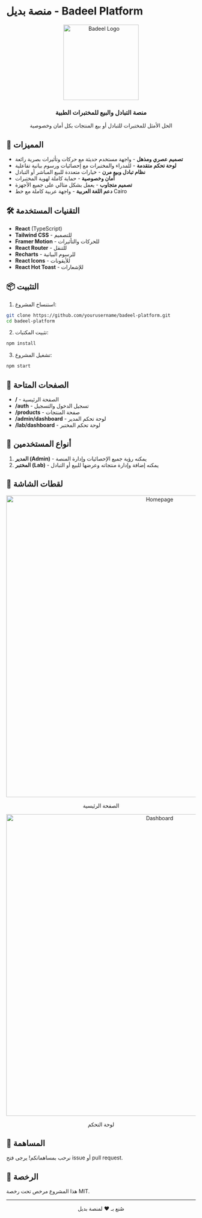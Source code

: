 # منصة بديل - Badeel Platform

<div align="center">
  <img src="https://via.placeholder.com/200x200" alt="Badeel Logo" width="200" />
  
  <h3>منصة التبادل والبيع للمختبرات الطبية</h3>
  <p>الحل الأمثل للمختبرات للتبادل أو بيع المنتجات بكل أمان وخصوصية</p>
</div>

## 🚀 المميزات

- **تصميم عصري ومذهل** - واجهة مستخدم حديثة مع حركات وتأثيرات بصرية رائعة
- **لوحة تحكم متقدمة** - للمدراء والمختبرات مع إحصائيات ورسوم بيانية تفاعلية
- **نظام تبادل وبيع مرن** - خيارات متعددة للبيع المباشر أو التبادل
- **أمان وخصوصية** - حماية كاملة لهوية المختبرات
- **تصميم متجاوب** - يعمل بشكل مثالي على جميع الأجهزة
- **دعم اللغة العربية** - واجهة عربية كاملة مع خط Cairo

## 🛠️ التقنيات المستخدمة

- **React** (TypeScript)
- **Tailwind CSS** - للتصميم
- **Framer Motion** - للحركات والتأثيرات
- **React Router** - للتنقل
- **Recharts** - للرسوم البيانية
- **React Icons** - للأيقونات
- **React Hot Toast** - للإشعارات

## 📦 التثبيت

1. استنساخ المشروع:
```bash
git clone https://github.com/yourusername/badeel-platform.git
cd badeel-platform
```

2. تثبيت المكتبات:
```bash
npm install
```

3. تشغيل المشروع:
```bash
npm start
```

## 🎨 الصفحات المتاحة

- **/** - الصفحة الرئيسية
- **/auth** - تسجيل الدخول والتسجيل
- **/products** - صفحة المنتجات
- **/admin/dashboard** - لوحة تحكم المدير
- **/lab/dashboard** - لوحة تحكم المختبر

## 🔐 أنواع المستخدمين

1. **المدير (Admin)** - يمكنه رؤية جميع الإحصائيات وإدارة المنصة
2. **المختبر (Lab)** - يمكنه إضافة وإدارة منتجاته وعرضها للبيع أو التبادل

## 📱 لقطات الشاشة

<div align="center">
  <img src="https://via.placeholder.com/800x600" alt="Homepage" width="800" />
  <p>الصفحة الرئيسية</p>
  
  <img src="https://via.placeholder.com/800x600" alt="Dashboard" width="800" />
  <p>لوحة التحكم</p>
</div>

## 🤝 المساهمة

نرحب بمساهماتكم! يرجى فتح issue أو pull request.

## 📄 الرخصة

هذا المشروع مرخص تحت رخصة MIT.

---

<div align="center">
  صُنع بـ ❤️ لمنصة بديل
</div>